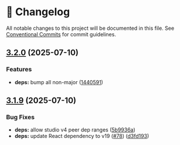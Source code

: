 <!-- markdownlint-disable --><!-- textlint-disable -->

# 📓 Changelog

All notable changes to this project will be documented in this file. See
[Conventional Commits](https://conventionalcommits.org) for commit guidelines.

## [3.2.0](https://github.com/sanity-io/sanity-naive-html-serializer/compare/v3.1.9...v3.2.0) (2025-07-10)

### Features

- **deps:** bump all non-major ([1440591](https://github.com/sanity-io/sanity-naive-html-serializer/commit/14405912cc8adf353bc9a1f1c0e49057e2d4b7f2))

## [3.1.9](https://github.com/sanity-io/sanity-naive-html-serializer/compare/v3.1.8...v3.1.9) (2025-07-10)

### Bug Fixes

- **deps:** allow studio v4 peer dep ranges ([5b9936a](https://github.com/sanity-io/sanity-naive-html-serializer/commit/5b9936a7b43645b4e98ec6e11155799a4e1d85bb))
- **deps:** update React dependency to v19 ([#78](https://github.com/sanity-io/sanity-naive-html-serializer/issues/78)) ([d3fd193](https://github.com/sanity-io/sanity-naive-html-serializer/commit/d3fd1939c7d3ccccabf321415e936816f5bbefad))

